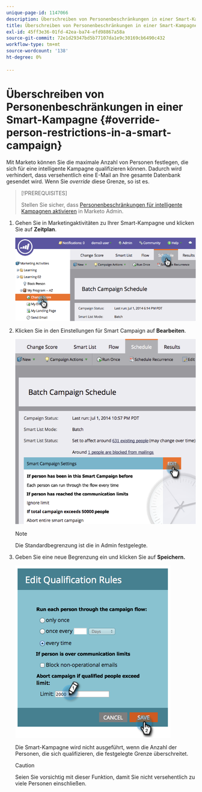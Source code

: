 ```yaml
---
unique-page-id: 1147066
description: Überschreiben von Personenbeschränkungen in einer Smart-Kampagne - Marketo-Dokumente - Produktdokumentation
title: Überschreiben von Personenbeschränkungen in einer Smart-Kampagne
exl-id: 45ff3e36-01fd-42ea-ba74-efd98867a58a
source-git-commit: 72e1d29347bd5b77107da1e9c30169cb6490c432
workflow-type: tm+mt
source-wordcount: '138'
ht-degree: 0%

---
```


# Überschreiben von Personenbeschränkungen in einer Smart-Kampagne {#override-person-restrictions-in-a-smart-campaign}

Mit Marketo können Sie die maximale Anzahl von Personen festlegen, die sich für eine intelligente Kampagne qualifizieren können. Dadurch wird verhindert, dass versehentlich eine E-Mail an Ihre gesamte Datenbank gesendet wird. Wenn Sie _override_ diese Grenze, so ist es.

>[!PREREQUISITES]
>
>Stellen Sie sicher, dass [Personenbeschränkungen für intelligente Kampagnen aktivieren](/help/marketo/product-docs/administration/email-setup/enable-person-restrictions-for-smart-campaigns.md) in Marketo Admin.

1. Gehen Sie in Marketingaktivitäten zu Ihrer Smart-Kampagne und klicken Sie auf **Zeitplan**.

   ![](assets/one.png)

1. Klicken Sie in den Einstellungen für Smart Campaign auf **Bearbeiten**.

   ![](assets/two.png)

   >[!NOTE]
   >
   >Die Standardbegrenzung ist die in Admin festgelegte.

1. Geben Sie eine neue Begrenzung ein und klicken Sie auf **Speichern.**

   ![](assets/three.png)

   Die Smart-Kampagne wird nicht ausgeführt, wenn die Anzahl der Personen, die sich qualifizieren, die festgelegte Grenze überschreitet.

   >[!CAUTION]
   >
   >Seien Sie vorsichtig mit dieser Funktion, damit Sie nicht versehentlich zu viele Personen einschließen.
